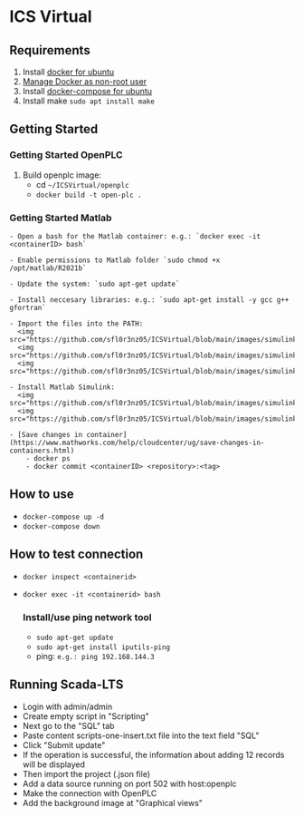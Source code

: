 # ICS Virtual

## Requirements
1. Install [docker for ubuntu](https://docs.docker.com/engine/install/ubuntu/)
2. [Manage Docker as non-root user](https://docs.docker.com/engine/install/linux-postinstall/)
3. Install [docker-compose for ubuntu](https://docs.docker.com/compose/install/)
4. Install make `sudo apt install make`

## Getting Started

  ### Getting Started OpenPLC
  1. Build openplc image: 
      * cd `~/ICSVirtual/openplc`
      * `docker build -t open-plc .`
  
  ### Getting Started Matlab
    - Open a bash for the Matlab container: e.g.: `docker exec -it <containerID> bash`
  
    - Enable permissions to Matlab folder `sudo chmod +x /opt/matlab/R2021b`
  
    - Update the system: `sudo apt-get update`
  
    - Install neccesary libraries: e.g.: `sudo apt-get install -y gcc g++ gfortran`
  
    - Import the files into the PATH:
      <img src="https://github.com/sfl0r3nz05/ICSVirtual/blob/main/images/simulink3.png">
      <img src="https://github.com/sfl0r3nz05/ICSVirtual/blob/main/images/simulink4.png">
      <img src="https://github.com/sfl0r3nz05/ICSVirtual/blob/main/images/simulink5.png">

    - Install Matlab Simulink:
      <img src="https://github.com/sfl0r3nz05/ICSVirtual/blob/main/images/simulink1.png">
      <img src="https://github.com/sfl0r3nz05/ICSVirtual/blob/main/images/simulink2.png">

    - [Save changes in container](https://www.mathworks.com/help/cloudcenter/ug/save-changes-in-containers.html)
        - docker ps
        - docker commit <containerID> <repository>:<tag>

## How to use
- `docker-compose up -d`
- `docker-compose down`

## How to test connection
- `docker inspect <containerid>`
- `docker exec -it <containerid> bash`
  
  ### Install/use ping network tool
    - `sudo apt-get update`
    - `sudo apt-get install iputils-ping`
    - ping: `e.g.: ping 192.168.144.3`

## Running Scada-LTS
- Login with admin/admin
- Create empty script in "Scripting"
- Next go to the "SQL" tab
- Paste content scripts-one-insert.txt file into the text field "SQL"
- Click "Submit update"
- If the operation is successful, the information about adding 12 records will be displayed
- Then import the project (.json file) 
- Add a data source running on port 502 with host:openplc
- Make the connection with OpenPLC
- Add the background image at "Graphical views"
